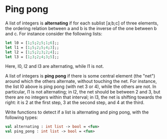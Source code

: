 # Ping pong

A list of integers is **alternating** if for each sublist [a;b;c] of three elements, the ordering relation between a and b is the inverse of the one between b and c.
For instance consider the following lists:
```ocaml
let l0 = [1;5;2;5;1;6];;
let l1 = [1;5;2;5;4;3];;
let l2 = [1;5;2;3;2;4];;
let l3 = [1;3;2;4;3;5];;
```
Here, l0, l2 and l3 are alternating, while l1 is not.

A list of integers is **ping pong** if there is some central element
(the "net") around which the others alternate, without touching the net.
For instance, the list l0 above is ping pong (with net 3 or 4), while the others are not.
In particular,
l1 is not alternating;
in l2, the net should be between 2 and 3,
but there are no integers within that interval;
in l3, the net is shifting towards the right: it is 2 at the first step,
3 at the second step, and 4 at the third.

Write functions to detect if a list is alternating and ping pong, with the following types:
```ocaml
val alternating : int list -> bool = <fun>
val ping_pong : int list -> bool = <fun>
```
